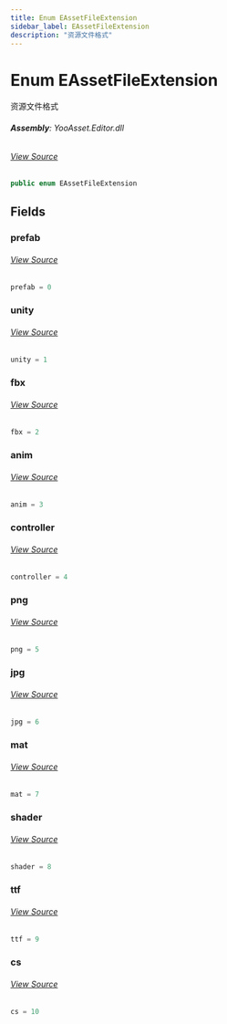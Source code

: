 ```yaml
---
title: Enum EAssetFileExtension
sidebar_label: EAssetFileExtension
description: "资源文件格式"
---
```

# Enum EAssetFileExtension
资源文件格式

###### **Assembly**: YooAsset.Editor.dll
###### [View Source](https://github.com/tuyoogame/YooAsset-Samples.git/blob/main/Assets/YooAsset/Editor/EditorDefine.cs#L48)
```csharp title="Declaration"
public enum EAssetFileExtension
```
## Fields
### prefab

###### [View Source](https://github.com/tuyoogame/YooAsset-Samples.git/blob/main/Assets/YooAsset/Editor/EditorDefine.cs#L50)
```csharp title="Declaration"
prefab = 0
```
### unity

###### [View Source](https://github.com/tuyoogame/YooAsset-Samples.git/blob/main/Assets/YooAsset/Editor/EditorDefine.cs#L51)
```csharp title="Declaration"
unity = 1
```
### fbx

###### [View Source](https://github.com/tuyoogame/YooAsset-Samples.git/blob/main/Assets/YooAsset/Editor/EditorDefine.cs#L52)
```csharp title="Declaration"
fbx = 2
```
### anim

###### [View Source](https://github.com/tuyoogame/YooAsset-Samples.git/blob/main/Assets/YooAsset/Editor/EditorDefine.cs#L53)
```csharp title="Declaration"
anim = 3
```
### controller

###### [View Source](https://github.com/tuyoogame/YooAsset-Samples.git/blob/main/Assets/YooAsset/Editor/EditorDefine.cs#L54)
```csharp title="Declaration"
controller = 4
```
### png

###### [View Source](https://github.com/tuyoogame/YooAsset-Samples.git/blob/main/Assets/YooAsset/Editor/EditorDefine.cs#L55)
```csharp title="Declaration"
png = 5
```
### jpg

###### [View Source](https://github.com/tuyoogame/YooAsset-Samples.git/blob/main/Assets/YooAsset/Editor/EditorDefine.cs#L56)
```csharp title="Declaration"
jpg = 6
```
### mat

###### [View Source](https://github.com/tuyoogame/YooAsset-Samples.git/blob/main/Assets/YooAsset/Editor/EditorDefine.cs#L57)
```csharp title="Declaration"
mat = 7
```
### shader

###### [View Source](https://github.com/tuyoogame/YooAsset-Samples.git/blob/main/Assets/YooAsset/Editor/EditorDefine.cs#L58)
```csharp title="Declaration"
shader = 8
```
### ttf

###### [View Source](https://github.com/tuyoogame/YooAsset-Samples.git/blob/main/Assets/YooAsset/Editor/EditorDefine.cs#L59)
```csharp title="Declaration"
ttf = 9
```
### cs

###### [View Source](https://github.com/tuyoogame/YooAsset-Samples.git/blob/main/Assets/YooAsset/Editor/EditorDefine.cs#L60)
```csharp title="Declaration"
cs = 10
```
